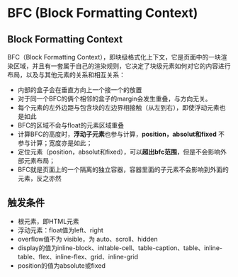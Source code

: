 # BFC (Block Formatting Context)

## Block Formatting Context

BFC（Block Formatting Context），即块级格式化上下文，它是页面中的一块渲染区域，并且有一套属于自己的渲染规则，它决定了块级元素如何对它的内容进行布局，以及与其他元素的关系和相互关系：

* 内部的盒子会在垂直方向上一个接一个的放置
* 对于同一个BFC的俩个相邻的盒子的margin会发生重叠，与方向无关。
* 每个元素的左外边距与包含块的左边界相接触（从左到右），即使浮动元素也是如此
* BFC的区域不会与float的元素区域重叠
* 计算BFC的高度时，**浮动子元素**也参与计算，**position，absolut和fixed** 不参与计算；宽度亦是如此；
* 定位元素（position，absolut和fixed），可以**超出bfc范围**，但是不会影响外部元素布局；
* BFC就是页面上的一个隔离的独立容器，容器里面的子元素不会影响到外面的元素，反之亦然

## 触发条件

* 根元素，即HTML元素
* 浮动元素：float值为left、right
* overflow值不为 visible，为 auto、scroll、hidden
* display的值为inline-block、inltable-cell、table-caption、table、inline-table、flex、inline-flex、grid、inline-grid
* position的值为absolute或fixed
